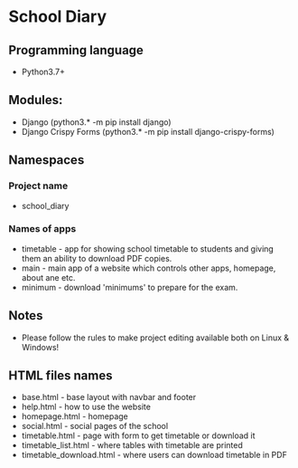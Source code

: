 # School Diary

## Programming language
- Python3.7+

## Modules:
- Django (python3.* -m pip install django)
- Django Crispy Forms (python3.* -m pip install django-crispy-forms)

## Namespaces
### Project name
- school_diary
### Names of apps
- timetable - app for showing school timetable to students and giving them an ability to download PDF copies.
- main - main app of a website which controls other apps, homepage, about ane etc.
- minimum - download 'minimums' to prepare for the exam.

## Notes
- Please follow the rules to make project editing available both on Linux & Windows!

## HTML files names
- base.html - base layout with navbar and footer
- help.html - how to use the website
- homepage.html - homepage
- social.html - social pages of the school
- timetable.html - page with form to get timetable or download it
- timetable_list.html - where tables with timetable are printed
- timetable_download.html - where users can download timetable in PDF

